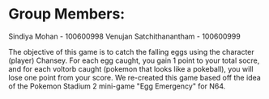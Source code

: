 # Group Members:
Sindiya Mohan - 100600998
Venujan Satchithanantham - 100600999


The objective of this game is to catch the falling eggs using the character (player) Chansey. For each egg caught, you gain 1 point to your total socre, and for each voltorb caught (pokemon that looks like a pokeball), you will lose one point from your score. We re-created this game based off the idea of the Pokemon Stadium 2 mini-game "Egg Emergency" for N64. 
